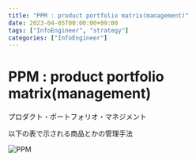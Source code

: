 ```yaml
---
title: "PPM : product portfolio matrix(management)"
date: 2023-04-05T00:00:00+09:00
tags: ["InfoEngineer", "strategy"]
categories: ["InfoEngineer"]
---
```

# PPM : product portfolio matrix(management)

プロダクト・ポートフォリオ・マネジメント

以下の表で示される商品とかの管理手法

![PPM](./PPM.png)